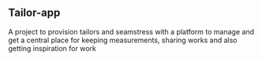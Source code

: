 ## Tailor-app

 A project to provision tailors and seamstress with a platform to manage 
and get a central place for keeping measurements, sharing works and also
getting inspiration for work


